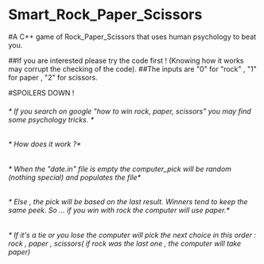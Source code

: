 # Smart_Rock_Paper_Scissors
#A C++ game of Rock_Paper_Scissors that uses human psychology to beat you.

##If you are interested please try the code first ! (Knowing how it works may corrupt the checking of the code).
##The inputs are "0" for "rock" , "1" for paper , "2" for scissors.

#SPOILERS DOWN ! 















###### * If you search on google "how to win rock, paper, scissors" you may find some psychology tricks. *
###### * How does it work ?* 
###### * When the "date.in" file is empty the computer_pick will be random (nothing special) and populates the file*
###### * Else , the pick will be based on the last result. Winners tend to keep the same peek. So ... if you win with rock the computer will use paper.*
###### * If it's a tie or you lose the computer will pick the next choice in this order : rock , paper , scissors( if rock was the last one , the computer will take paper)
